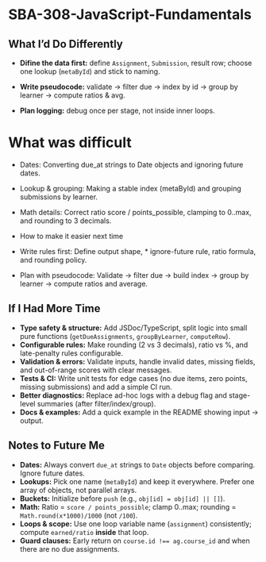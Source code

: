 # SBA-308-JavaScript-Fundamentals

## What I’d Do Differently 


* **Difine the data first:** define `Assignment`, `Submission`, result row; choose one lookup (`metaById`) and stick to naming.
* **Write pseudocode:** validate → filter due → index by id → group by learner → compute ratios & avg.

* **Plan logging:** debug once per stage, not inside inner loops.

# What was difficult
* Dates: Converting due_at strings to Date objects and ignoring future dates.

* Lookup & grouping: Making a stable index (metaById) and grouping submissions by learner.

* Math details: Correct ratio score / points_possible, clamping to 0..max, and rounding to 3 decimals.

* How to make it easier next time
* Write rules first: Define output shape, * ignore-future rule, ratio formula, and rounding policy.

* Plan with pseudocode: Validate → filter due → build index → group by learner → compute ratios and average.

## If I Had More Time

* **Type safety & structure:** Add JSDoc/TypeScript, split logic into small pure functions (`getDueAssignments`, `groupByLearner`, `computeRow`).
* **Configurable rules:** Make rounding (2 vs 3 decimals), ratio vs %, and late-penalty rules configurable.
* **Validation & errors:** Validate inputs, handle invalid dates, missing fields, and out-of-range scores with clear messages.
* **Tests & CI:** Write unit tests for edge cases (no due items, zero points, missing submissions) and add a simple CI run.
* **Better diagnostics:** Replace ad-hoc logs with a debug flag and stage-level summaries (after filter/index/group).
* **Docs & examples:** Add a quick example in the README showing input → output.

## Notes to Future Me

* **Dates:** Always convert `due_at` strings to `Date` objects before comparing. Ignore future dates.
* **Lookups:** Pick one name (`metaById`) and keep it everywhere. Prefer one array of objects, not parallel arrays.
* **Buckets:** Initialize before `push` (e.g., `obj[id] = obj[id] || []`).
* **Math:** Ratio = `score / points_possible`; clamp 0..max; rounding = `Math.round(x*1000)/1000` (not `/100`).
* **Loops & scope:** Use one loop variable name (`assignment`) consistently; compute `earned/ratio` **inside** that loop.
* **Guard clauses:** Early return on `course.id !== ag.course_id` and when there are no due assignments.
